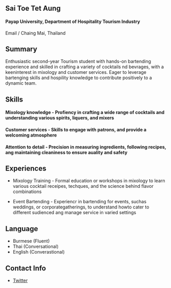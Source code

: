 ## Sai Toe Tet Aung
#### Payap University, Department of Hospitality Tourism Industry 


Email / Chaing Mai, Thailand

## Summary 

Enthusiastic second-year Tourism student with hands-on bartending experience and skilled in crafting a variety of cocktails nd bevrages, with a keeninterest in mixology and customer services. Eager to leverage bartenging skills and hospility knowledge to contribute positively to a dynamic team.

## Skills

#### Mixology knowledge - Profiency in crafting a wide range of cocktails and understanding various spirits, liquers, and mixers

#### Customer services - Skills to engage with patrons, and provide a welcoming atmosphere
  
#### Attention to detail - Precision in measuring ingredients, following recipes, ang maintaining cleaniness to ensure auality and safety

## Experiences

- Mixology Training - Formal education or workshops in mixology to learn various cocktail receipes, techques, and the science behind flavor combinations

- Event Bartending - Experiencr in bartending for events, suchas weddings, or corporategatherings, to understand howto cater to different sudienced ang manage service in varied settings

## Language

  -  Burmese (Fluent)
  -  Thai (Conversational)
  -  English (Converastional)

## Contact Info

- [Twitter](https://x.com/saitoetetaung1?s=21&t=0fb8A48o34wHC4MAt9pSeQ)
